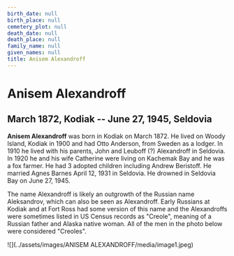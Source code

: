 ```yaml
---
birth_date: null
birth_place: null
cemetery_plot: null
death_date: null
death_place: null
family_name: null
given_names: null
title: Anisem Alexandroff
---
```


# Anisem Alexandroff

## March 1872, Kodiak -- June 27, 1945, Seldovia

**Anisem Alexandroff** was born in Kodiak on March 1872.
He lived on Woody Island, Kodiak in 1900 and had Otto Anderson, from
Sweden as a lodger. In 1910 he lived with his parents, John and Leuboff
(?) Alexandroff in Seldovia. In 1920 he and his wife Catherine were
living on Kachemak Bay and he was a fox farmer. He had 3 adopted
children including Andrew Beristoff. He married Agnes Barnes April 12,
1931 in Seldovia. He drowned in Seldovia Bay on June 27, 1945.

The name Alexandroff is likely an outgrowth of the Russian name
Aleksandrov, which can also be seen as Alexandroff. Early Russians at
Kodiak and at Fort Ross had some version of this name and the
Alexandroffs were sometimes listed in US Census records as "Creole",
meaning of a Russian father and Alaska native woman. All of the men in
the photo below were considered "Creoles".

![](../assets/images/ANISEM ALEXANDROFF/media/image1.jpeg)
